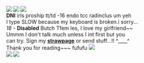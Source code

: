 <br><br>

<img src="https://files.catbox.moe/qhz1x1.png" align="left"></img> <img src="https://64.media.tumblr.com/9a5e37e127e70f14ff40cef073b448ec/03e8cf592819c2d7-d4/s250x400/e6af9f50a5ebab7276dcfb75bef3ce773daaa00f.gif" align="left"> </img> <img src="https://i.imgur.com/QdMAX8p.gif" align="left"></img>
  <br><b>DNI</b> irls proship tt/td -16 endo tcc radinclus um yeh
  <br>I type SLOW because my keyboard is broken.i sorry...
  <br><i>18</i> - <b>Disabled</b> Butch Tfem les, I love my girlfriend~~
  <br>Ummm I don't talk much unless I int first but you
  <br>can try. Sign my <b><a href="https://iero.straw.page/">strawpage</a></b> or send stuff...!! ^____^
  <br>Thank you for reading~~~ fufufu <img src="https://komarev.com/ghpvc/?username=headfirstforhalos&color=DC1C1C&plastic&label=⠀Stalkers⠀:&base=1000"></img> 
  <br><img src="https://orig00.deviantart.net/f0a2/f/2018/194/d/d/webp_net_gifmaker__14__by_spiritphone-dch2z7e.gif" align="left"> <img src="https://64.media.tumblr.com/5ba8048934b618a4d57436c3dec90a0f/a364ac8eef42b0d9-7f/s250x400/84ee40c6a3ab046a949350671104363995ec49c6.gif" align="left">

<br><br>

